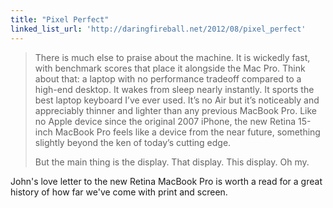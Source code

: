 ```yaml
---
title: "Pixel Perfect"
linked_list_url: 'http://daringfireball.net/2012/08/pixel_perfect'
---
```

<blockquote><p>
  There is much else to praise about the machine. It is wickedly fast, with benchmark scores that place it alongside the Mac Pro. Think about that: a laptop with no performance tradeoff compared to a high-end desktop. It wakes from sleep nearly instantly. It sports the best laptop keyboard I’ve ever used. It’s no Air but it’s noticeably and appreciably thinner and lighter than any previous MacBook Pro. Like no Apple device since the original 2007 iPhone, the new Retina 15-inch MacBook Pro feels like a device from the near future, something slightly beyond the ken of today’s cutting edge.</p>
<p>  But the main thing is the display. That display. This display. Oh my.
</p></blockquote>
<p>John's love letter to the new Retina MacBook Pro is worth a read for a great history of how far we've come with print and screen.</p>
